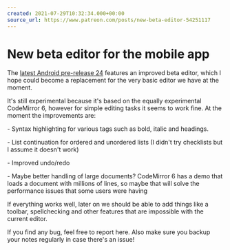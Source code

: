 ```yaml
---
created: 2021-07-29T10:32:34.000+00:00
source_url: https://www.patreon.com/posts/new-beta-editor-54251117
---
```


# New beta editor for the mobile app

The [latest Android pre-release 24](https://github.com/laurent22/joplin-android/releases) features an improved beta editor, which I hope could become a replacement for the very basic editor we have at the moment.

It's still experimental because it's based on the equally experimental CodeMirror 6, however for simple editing tasks it seems to work fine. At the moment the improvements are:

\- Syntax highlighting for various tags such as bold, italic and headings.

\- List continuation for ordered and unordered lists (I didn't try checklists but I assume it doesn't work)

\- Improved undo/redo

\- Maybe better handling of large documents? CodeMirror 6 has a demo that loads a document with millions of lines, so maybe that will solve the performance issues that some users were having

If everything works well, later on we should be able to add things like a toolbar, spellchecking and other features that are impossible with the current editor.

If you find any bug, feel free to report here. Also make sure you backup your notes regularly in case there's an issue!